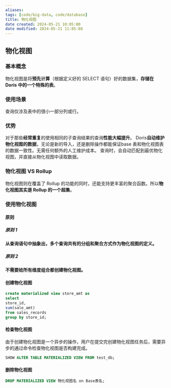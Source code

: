 ```yaml
---
aliases: 
tags: [code/big-data, code/database]
title: 物化视图
date created: 2024-05-21 10:05:00
date modified: 2024-05-21 11:05:88
---
```

## 物化视图
### 基本概念
物化视图是将**预先计算**（根据定义好的 SELECT 语句）好的数据集，**存储在 Doris 中的一个特殊的表**。

### 使用场景
查询仅涉及表中的很小一部分列或行。

### 优势
对于那些**经常重复**的使用相同的子查询结果的查询**性能大幅提升**。
Doris**自动维护物化视图的数据**，无论是新的导入，还是删除操作都能保证base 表和物化视图表的数据一致性。无需任何额外的人工维护成本。
查询时，会自动匹配到最优物化视图，并直接从物化视图中读取数据。

### 物化视图 VS Rollup
物化视图则在覆盖了 Rollup 的功能的同时，还能支持更丰富的聚合函数。所以**物化视图其实是 Rollup 的一个超集**。

### 使用物化视图
#### 原则
##### 原则 1
**从查询语句中抽象出，多个查询共有的分组和聚合方式作为物化视图的定义。**
##### 原则 2
**不需要给所有维度组合都创建物化视图。**

#### 创建物化视图
```sql
create materialized view store_amt as 
select 
store_id, 
sum(sale_amt) 
from sales_records 
group by store_id;
```

#### 检查物化视图
由于创建物化视图是一个异步的操作，用户在提交完创建物化视图任务后，需要异步的通过命令检查物化视图是否构建完成。
```sql
SHOW ALTER TABLE MATERIALIZED VIEW FROM test_db;
```

#### 删除物化视图
```sql
DROP MATERIALIZED VIEW 物化视图名 on Base表名;
```
